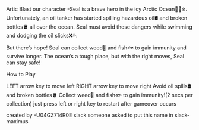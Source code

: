 Artic Blast
our character -Seal is a brave hero in the icy Arctic Ocean🐋🌊❄️. Unfortunately, an oil tanker has started spilling hazardous oil🛢️ and broken bottles🪣 all over the ocean. Seal must avoid these dangers while swimming and dodging the oil slicks❌💦.

But there’s hope! Seal can collect weed🌿 and fish🐟 to gain immunity and survive longer. The ocean’s a tough place, but with the right moves, Seal can stay safe!

How to Play

LEFT arrow key to move left
RIGHT arrow key to move right
Avoid oil spills🛢️ and broken bottles🪣
Collect weed🌿 and fish🐟 to gain immunity!(2 secs per collection)
just press left or right key to restart after gameover occurs


created by -U04GZ714R0E slack someone asked to put this
name in slack- maximus
